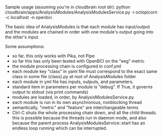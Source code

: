 Sample usage (assuming you're in cloudbrain root dir):
python cloudbrain/apps/AnalysisModules/AnalysisModulesService.py -i octopicorn -c localhost -n openbci


The basic idea of AnalysisModules is that each module has input/output and the modules are chained in order
with one module's output going into the other's input.

Some assumptions:

- so far, this only works with Pika, not Pipe
- so far this has only been tested with OpenBCI on the "eeg" metric
- the module processing chain is configured in conf.yml
- each module key "class" in yaml file must correspond to the exact same class in some file {class}.py at root of
AnalysisModules folder
- each module in yml file has inputs, outputs, and parameters.
- standard item in parameters per module is "debug".  If True, it governs output to stdout (via print commands)
- modules are loaded, in order, by AnalysisModulesService.py.
- each module is run in its own asynchronous, nonblocking thread
- semantically, "metric" and "feature" are interchangeable terms
- Ctrl-C shuts the whole processing chain down, and all the child threads. this is possible because the threads run in
daemon mode, and also because the parent process AnalysisModulesService::start has an endless loop running which
can be interrupted.

